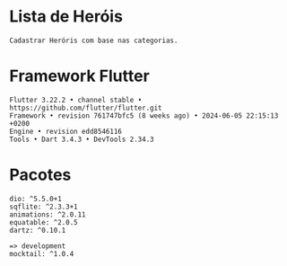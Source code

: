 # Lista de Heróis

    Cadastrar Heróris com base nas categorias.

# Framework Flutter

    Flutter 3.22.2 • channel stable • https://github.com/flutter/flutter.git
    Framework • revision 761747bfc5 (8 weeks ago) • 2024-06-05 22:15:13 +0200
    Engine • revision edd8546116
    Tools • Dart 3.4.3 • DevTools 2.34.3

# Pacotes

    dio: ^5.5.0+1
    sqflite: ^2.3.3+1
    animations: ^2.0.11
    equatable: ^2.0.5
    dartz: ^0.10.1

    => development
    mocktail: ^1.0.4
